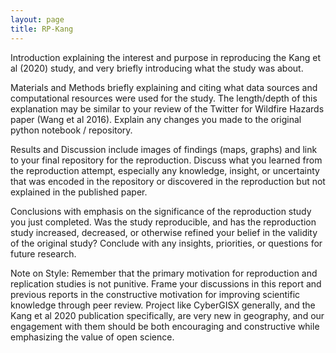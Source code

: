 ```yaml
---
layout: page
title: RP-Kang
---
```



Introduction explaining the interest and purpose in reproducing the Kang et al (2020) study, and very briefly introducing what the study was about.

Materials and Methods briefly explaining and citing what data sources and computational resources were used for the study. The length/depth of this explanation may be similar to your review of the Twitter for Wildfire Hazards paper (Wang et al 2016). Explain any changes you made to the original python notebook / repository.


Results and Discussion include images of findings (maps, graphs) and link to your final repository for the reproduction. Discuss what you learned from the reproduction attempt, especially any knowledge, insight, or uncertainty that was encoded in the repository or discovered in the reproduction but not explained in the published paper.


Conclusions with emphasis on the significance of the reproduction study you just completed. Was the study reproducible, and has the reproduction study increased, decreased, or otherwise refined your belief in the validity of the original study? Conclude with any insights, priorities, or questions for future research.


Note on Style: Remember that the primary motivation for reproduction and replication studies is not punitive. Frame your discussions in this report and previous reports in the constructive motivation for improving scientific knowledge through peer review. Project like CyberGISX generally, and the Kang et al 2020 publication specifically, are very new in geography, and our engagement with them should be both encouraging and constructive while emphasizing the value of open science.
